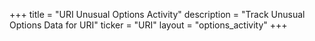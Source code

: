+++
title = "URI Unusual Options Activity"
description = "Track Unusual Options Data for URI"
ticker = "URI"
layout = "options_activity"
+++

